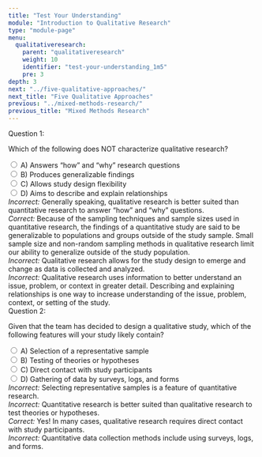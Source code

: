```yaml
---
title: "Test Your Understanding"
module: "Introduction to Qualitative Research"
type: "module-page"
menu:
  qualitativeresearch:
    parent: "qualitativeresearch"
    weight: 10
    identifier: "test-your-understanding_1m5"
    pre: 3
depth: 3
next: "../five-qualitative-approaches/"
next_title: "Five Qualitative Approaches"
previous: "../mixed-methods-research/"
previous_title: "Mixed Methods Research"
---
```


<div class="itemfeedback">

<div class="cases">
<div class="casetitle">
    Question 1:
</div><!-- /.casetitle -->
<div class="casecontent">
<div class="casequestion">
<p>Which of the following does NOT characterize qualitative research?</p>
<div class="answer-value md-radio">
<input name="question01" id="question01a" data-answer="#answer01a" type="radio" value="A">
<label for="question01a">A)
Answers “how” and “why” research questions
</label>
</div>
<div class="answer-value md-radio">
<input name="question01" id="question01b" data-answer="#answer01b" type="radio" value="B">
<label for="question01b">B)
Produces generalizable findings
</label>
</div>
<div class="answer-value md-radio">
<input name="question01" id="question01c" data-answer="#answer01c" type="radio" value="C">
<label for="question01c">C)
Allows study design flexibility
</label>
</div>
<div class="answer-value md-radio">
<input name="question01" id="question01d" data-answer="#answer01d" type="radio" value="D">
<label for="question01d">D)
Aims to describe and explain relationships
</label>
</div>
</div><!-- /.casequestion -->
<div class="casesanswerdisplay">
<div class="answer-container item-feedback" id="answer01a">
<i>Incorrect:</i> Generally speaking, qualitative research is better suited than quantitative research to answer “how” and “why” questions.
</div>
<div class="answer-container item-feedback" id="answer01b">
<i>Correct:</i> Because of the sampling techniques and sample sizes used in quantitative research, the findings of a quantitative study are said to be generalizable to populations and groups outside of the study sample. Small sample size and non-random sampling methods in qualitative research limit our ability to generalize outside of the study population. 
</div>
<div class="answer-container item-feedback" id="answer01c">
<i>Incorrect:</i> Qualitative research allows for the study design to emerge and change as data is collected and analyzed.
</div>
<div class="answer-container item-feedback" id="answer01d">
<i>Incorrect:</i> Qualitative research uses information to better understand an issue, problem, or context in greater detail. Describing and explaining relationships is one way to increase understanding of the issue, problem, context, or setting of the study.
</div>
</div>
</div><!-- /.casecontent -->
</div><!-- /.cases -->

<div class="cases">
<div class="casetitle">
    Question 2:
</div><!-- /.casetitle -->
<div class="casecontent">
<div class="casequestion">
<p>Given that the team has decided to design a qualitative study, which of the following features will your study likely contain?</p>
<div class="answer-value md-radio">
<input name="question02" id="question02a" data-answer="#answer02a" type="radio" value="A">
<label for="question02a">A)
Selection of a representative sample
</label>
</div>
<div class="answer-value md-radio">
<input name="question02" id="question02b" data-answer="#answer02b" type="radio" value="B">
<label for="question02b">B)
Testing of theories or hypotheses
</label>
</div>
<div class="answer-value md-radio">
<input name="question02" id="question02c" data-answer="#answer02c" type="radio" value="C">
<label for="question02c">C)
Direct contact with study participants
</label>
</div>
<div class="answer-value md-radio">
<input name="question02" id="question02d" data-answer="#answer02d" type="radio" value="D">
<label for="question02d">D)
Gathering of data by surveys, logs, and forms
</label>
</div>
</div><!-- /.casequestion -->
<div class="casesanswerdisplay">
<div class="answer-container item-feedback" id="answer02a">
<i>Incorrect:</i> Selecting representative samples is a feature of quantitative research.
</div>
<div class="answer-container item-feedback" id="answer02b">
<i>Incorrect:</i> Quantitative research is better suited than qualitative research to test theories or hypotheses.
</div>
<div class="answer-container item-feedback" id="answer02c">
<i>Correct:</i> Yes! In many cases, qualitative research requires direct contact with study participants.
</div>
<div class="answer-container item-feedback" id="answer02d">
<i>Incorrect:</i> Quantitative data collection methods include using surveys, logs, and forms.
</div>
</div>
</div><!-- /.casecontent -->
</div><!-- /.cases -->

</div>
